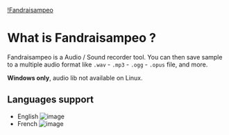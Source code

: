 [!Fandraisampeo](Fandraisampeo.png)
# What is Fandraisampeo ?

Fandraisampeo is a Audio / Sound recorder tool. You can then save sample to a multiple audio format like `.wav` -  `.mp3` - `.ogg` - `.opus` file, and more.

**Windows only**, audio lib not available on Linux.

## Languages support
* English ![image](https://user-images.githubusercontent.com/30344403/149586346-ccfb58fa-32ff-463e-8c03-3e382257e5a7.png)
* French ![image](https://user-images.githubusercontent.com/30344403/149586447-bba9f999-3f05-4427-bb17-51881503ce12.png)
